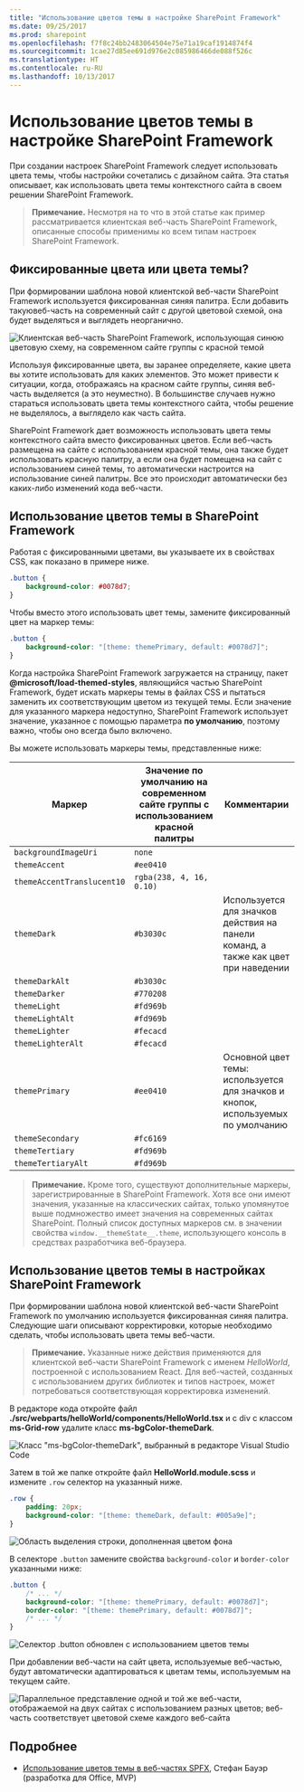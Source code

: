 ```yaml
---
title: "Использование цветов темы в настройке SharePoint Framework"
ms.date: 09/25/2017
ms.prod: sharepoint
ms.openlocfilehash: f7f8c24bb2483064504e75e71a19caf1914874f4
ms.sourcegitcommit: 1cae27d85ee691d976e2c085986466de088f526c
ms.translationtype: HT
ms.contentlocale: ru-RU
ms.lasthandoff: 10/13/2017
---
```

# <a name="use-theme-colors-in-your-sharepoint-framework-customizations"></a>Использование цветов темы в настройке SharePoint Framework

При создании настроек SharePoint Framework следует использовать цвета темы, чтобы настройки сочетались с дизайном сайта. Эта статья описывает, как использовать цвета темы контекстного сайта в своем решении SharePoint Framework.

> **Примечание.** Несмотря на то что в этой статье как пример рассматривается клиентская веб-часть SharePoint Framework, описанные способы применимы ко всем типам настроек SharePoint Framework.

## <a name="fixed-colors-vs-theme-colors"></a>Фиксированные цвета или цвета темы?

При формировании шаблона новой клиентской веб-части SharePoint Framework используется фиксированная синяя палитра. Если добавить такую ​​веб-часть на современный сайт с другой цветовой схемой, она будет выделяться и выглядеть неорганично.

![Клиентская веб-часть SharePoint Framework, использующая синюю цветовую схему, на современном сайте группы с красной темой](../images/themed-styles-blue-web-part-red-site.png)

Используя фиксированные цвета, вы заранее определяете, какие цвета вы хотите использовать для каких элементов. Это может привести к ситуации, когда, отображаясь на красном сайте группы, синяя веб-часть выделяется (а это неуместно). В большинстве случаев нужно стараться использовать цвета темы контекстного сайта, чтобы решение не выделялось, а выглядело как часть сайта.

SharePoint Framework дает возможность использовать цвета темы контекстного сайта вместо фиксированных цветов. Если веб-часть размещена на сайте с использованием красной темы, она также будет использовать красную палитру, а если она будет помещена на сайт с использованием синей темы, то автоматически настроится на использование синей палитры. Все это происходит автоматически без каких-либо изменений кода веб-части.

## <a name="using-theme-colors-in-the-sharepoint-framework"></a>Использование цветов темы в SharePoint Framework

Работая с фиксированными цветами, вы указываете их в свойствах CSS, как показано в примере ниже.

```css
.button {
    background-color: #0078d7;
}
```

Чтобы вместо этого использовать цвет темы, замените фиксированный цвет на маркер темы:

```css
.button {
    background-color: "[theme: themePrimary, default: #0078d7]";
}
```

Когда настройка SharePoint Framework загружается на страницу, пакет **@microsoft/load-themed-styles**, являющийся частью SharePoint Framework, будет искать маркеры темы в файлах CSS и пытаться заменить их соответствующим цветом из текущей темы. Если значение для указанного маркера недоступно, SharePoint Framework использует значение, указанное с помощью параметра **по умолчанию**, поэтому важно, чтобы оно всегда было включено.

Вы можете использовать маркеры темы, представленные ниже:

Маркер|Значение по умолчанию на современном сайте группы с использованием красной палитры|Комментарии
-----|--------------------------------|-----------
`backgroundImageUri`|`none`|
`themeAccent`|`#ee0410`|
`themeAccentTranslucent10`|`rgba(238, 4, 16, 0.10)`|
`themeDark`|`#b3030c`|Используется для значков действия на панели команд, а также как цвет при наведении
`themeDarkAlt`|`#b3030c`|
`themeDarker`|`#770208`|
`themeLight`|`#fd969b`|
`themeLightAlt`|`#fd969b`|
`themeLighter`|`#fecacd`|
`themeLighterAlt`|`#fecacd`|
`themePrimary`|`#ee0410`|Основной цвет темы: используется для значков и кнопок, используемых по умолчанию
`themeSecondary`|`#fc6169`|
`themeTertiary`|`#fd969b`|
`themeTertiaryAlt`|`#fd969b`|

> **Примечание.** Кроме того, существуют дополнительные маркеры, зарегистрированные в SharePoint Framework. Хотя все они имеют значения, указанные на классических сайтах, только упомянутое выше подмножество имеет значения на современных сайтах SharePoint. Полный список доступных маркеров см. в значении свойства `window.__themeState__.theme`, использующего консоль в средствах разработчика веб-браузера.

## <a name="use-theme-colors-in-your-customizations"></a>Использование цветов темы в настройках SharePoint Framework

При формировании шаблона новой клиентской веб-части SharePoint Framework по умолчанию используется фиксированная синяя палитра. Следующие шаги описывают корректировки, которые необходимо сделать, чтобы использовать цвета темы веб-части.

> **Примечание.** Указанные ниже действия применяются для клиентской веб-части SharePoint Framework с именем _HelloWorld_, построенной с использованием React. Для веб-частей, созданных с использованием других библиотек и типов настроек, может потребоваться соответствующая корректировка изменений.

В редакторе кода откройте файл **./src/webparts/helloWorld/components/HelloWorld.tsx** и с div с классом **ms-Grid-row** удалите класс **ms-bgColor-themeDark**.

![Класс "ms-bgColor-themeDark", выбранный в редакторе Visual Studio Code](../images/themed-styles-ms-bgcolor-themedark-class.png)

Затем в той же папке откройте файл **HelloWorld.module.scss** и измените `.row` селектор на указанный ниже.

```css
.row {
    padding: 20px;
    background-color: "[theme: themeDark, default: #005a9e]";
}
```

![Область выделения строки, дополненная цветом фона](../images/themed-styles-row-class.png)

В селекторе `.button` замените свойства `background-color` и `border-color` указанными ниже:

```css
.button {
    /* ... */
    background-color: "[theme: themePrimary, default: #0078d7]";
    border-color: "[theme: themePrimary, default: #0078d7]";
    /* ... */
}
```

![Селектор .button обновлен с использованием цветов темы](../images/themed-styles-button-class.png)

При добавлении веб-части на сайт цвета, используемые веб-частью, будут автоматически адаптироваться к цветам темы, используемым на текущем сайте.

![Параллельное представление одной и той же веб-части, отображаемой на двух сайтах с использованием разных цветов; веб-часть соответствует цветовой схеме каждого веб-сайта](../images/themed-styles-side-by-side.png)

## <a name="more-information"></a>Подробнее

* [Использование цветов темы в веб-частях SPFX](http://www.n8d.at/blog/how-to-use-theme-colors-in-spfx-web-parts/), Стефан Бауэр (разработка для Office, MVP)